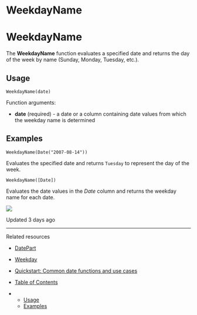# WeekdayName

# WeekdayName

The **WeekdayName** function evaluates a specified date and returns the day of the week by name (Sunday, Monday, Tuesday, etc.).

## Usage

```
WeekdayName(date)
```

Function arguments:

* **date** (required) - a date or a column containing date values from which the weekday name is determined

## Examples

```
WeekdayName(Date("2007-08-14"))
```

Evaluates the specified date and returns `Tuesday` to represent the day of the week.

```
WeekdayName([Date])
```

Evaluates the date values in the *Date* column and returns the weekday name for each date.

![](https://files.readme.io/036005a-Screen_Shot_2021-10-29_at_3.39.07_PM.png)

Updated 3 days ago

---

Related resources

* [DatePart](/docs/datepart)
* [Weekday](/docs/weekday)
* [Quickstart: Common date functions and use cases](https://quickstarts.sigmacomputing.com/guide/common_date_functions_and_use_cases)

* [Table of Contents](#)
* + [Usage](#usage)
  + [Examples](#examples)